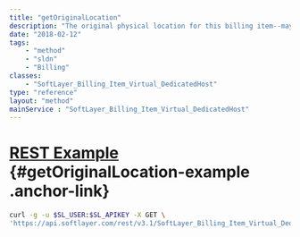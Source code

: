 ```yaml
---
title: "getOriginalLocation"
description: "The original physical location for this billing item--may differ from current."
date: "2018-02-12"
tags:
    - "method"
    - "sldn"
    - "Billing"
classes:
    - "SoftLayer_Billing_Item_Virtual_DedicatedHost"
type: "reference"
layout: "method"
mainService : "SoftLayer_Billing_Item_Virtual_DedicatedHost"
---
```


# [REST Example](#getOriginalLocation-example) <a href="/article/rest/"><i class="fas fa-question"></i></a> {#getOriginalLocation-example .anchor-link} 
```bash
curl -g -u $SL_USER:$SL_APIKEY -X GET \
'https://api.softlayer.com/rest/v3.1/SoftLayer_Billing_Item_Virtual_DedicatedHost/{SoftLayer_Billing_Item_Virtual_DedicatedHostID}/getOriginalLocation'
```
